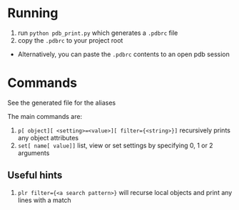 # Running

1. run `python pdb_print.py` which generates a `.pdbrc` file
2. copy the `.pdbrc` to your project root
 * Alternatively, you can paste the `.pdbrc` contents to an open pdb session

# Commands

See the generated file for the aliases

The main commands are:
1. `p[ object][ <setting>=<value>][ filter={<string>}]` recursively prints any object attributes
2. `set[ name[ value]]` list, view or set settings by specifying 0, 1 or 2 arguments

## Useful hints

1. `plr filter={<a search pattern>}` will recurse local objects and print any lines with a match